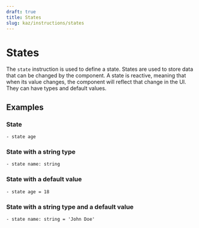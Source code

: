 ```yaml
---
draft: true
title: States
slug: kaz/instructions/states
---
```


# States

The `state` instruction is used to define a state. States are used to store data that can be changed by the component. A state is reactive, meaning that when its value changes, the component will reflect that change in the UI. They can have types and default values.

## Examples

### State

```kaz
- state age
```

### State with a string type

```kaz
- state name: string
```

### State with a default value

```kaz
- state age = 18
```

### State with a string type and a default value

```kaz
- state name: string = 'John Doe'
```
